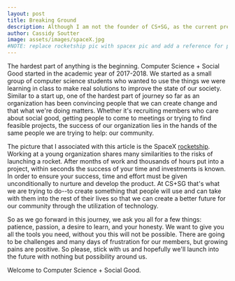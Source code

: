 ```yaml
---
layout: post
title: Breaking Ground
description: Although I am not the founder of CS+SG, as the current president, there is a lot of pressure of working on a new project.
author: Cassidy Soutter
image: assets/images/spaceX.jpg
#NOTE: replace rocketship pic with spacex pic and add a reference for pics so we don't claim them as our own & updates of blogs on home page**
---
```


The hardest part of anything is the beginning. Computer Science + Social Good started in the academic year of 2017-2018. We started as a small group of computer science students who wanted to use the things we were learning in class to make real solutions to improve the state of our society. Similar to a start up, one of the hardest part of journey so far as an organization has been convincing people that we can create change and that what we're doing matters. Whether it's recruiting members who care about social good, getting people to come to meetings or trying to find feasible projects, the success of our organization lies in the hands of the same people we are trying to help: our community.

The picture that I associated with this article is the SpaceX <a href="https://www.universetoday.com/wp-content/uploads/2016/04/26405462060_81f8289687_k.jpg">rocketship</a>. Working at a young organization shares many similarities to the risks of launching a rocket. After months of work and thousands of hours put into a project, within seconds the success of your time and investments is known. In order to ensure your success, time and effort must be given unconditionally to nurture and develop the product. At CS+SG that's what we are trying to do--to create something that people will use and can take with them into the rest of their lives so that we can create a better future for our community through the utilization of technology.

So as we go forward in this journey, we ask you all for a few things: patience, passion, a desire to learn, and your honesty. We want to give you all the tools you need, without you this will not be possible. There are going to be challenges and many days of frustration for our members, but growing pains are positive. So please, stick with us and hopefully we'll launch into the future with nothing but possibility around us.

Welcome to Computer Science + Social Good.
